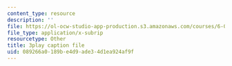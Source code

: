 ```yaml
---
content_type: resource
description: ''
file: https://ol-ocw-studio-app-production.s3.amazonaws.com/courses/6-042j-mathematics-for-computer-science-spring-2015/089266a0189be4d9ade34d1ea924af9f_wfr4XbR5VP8.srt
file_type: application/x-subrip
resourcetype: Other
title: 3play caption file
uid: 089266a0-189b-e4d9-ade3-4d1ea924af9f
---
```

